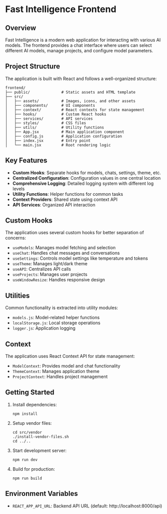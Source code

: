 # Fast Intelligence Frontend

## Overview

Fast Intelligence is a modern web application for interacting with various AI models. The frontend provides a chat interface where users can select different AI models, manage projects, and configure model parameters.

## Project Structure

The application is built with React and follows a well-organized structure:

```
frontend/
├── public/              # Static assets and HTML template
├── src/
│   ├── assets/          # Images, icons, and other assets
│   ├── components/      # UI components
│   ├── context/         # React contexts for state management
│   ├── hooks/           # Custom React hooks
│   ├── services/        # API services
│   ├── styles/          # CSS files
│   ├── utils/           # Utility functions
│   ├── App.jsx          # Main application component
│   ├── config.js        # Application configuration
│   ├── index.jsx        # Entry point
│   └── main.jsx         # Root rendering logic
```

## Key Features

- **Custom Hooks**: Separate hooks for models, chats, settings, theme, etc.
- **Centralized Configuration**: Configuration values in one central location
- **Comprehensive Logging**: Detailed logging system with different log levels
- **Utility Functions**: Helper functions for common tasks
- **Context Providers**: Shared state using context API
- **API Services**: Organized API interaction

## Custom Hooks

The application uses several custom hooks for better separation of concerns:

- `useModels`: Manages model fetching and selection
- `useChat`: Handles chat messages and conversations
- `useSettings`: Controls model settings like temperature and tokens
- `useTheme`: Manages light/dark theme
- `useAPI`: Centralizes API calls
- `useProjects`: Manages user projects
- `useWindowResize`: Handles responsive design

## Utilities

Common functionality is extracted into utility modules:

- `models.js`: Model-related helper functions
- `localStorage.js`: Local storage operations
- `logger.js`: Application logging

## Context

The application uses React Context API for state management:

- `ModelContext`: Provides model and chat functionality
- `ThemeContext`: Manages application theme
- `ProjectContext`: Handles project management

## Getting Started

1. Install dependencies:
   ```
   npm install
   ```

2. Setup vendor files:
   ```
   cd src/vendor
   ./install-vendor-files.sh
   cd ../..
   ```

3. Start development server:
   ```
   npm run dev
   ```

4. Build for production:
   ```
   npm run build
   ```

## Environment Variables

- `REACT_APP_API_URL`: Backend API URL (default: http://localhost:8000/api) 